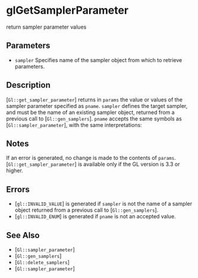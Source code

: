 # glGetSamplerParameter
return sampler parameter values

## Parameters
- `sampler`
  Specifies name of the sampler object from which to retrieve
  parameters.

## Description
[`Gl::get_sampler_parameter`] returns in `params` the value or values
  of the sampler parameter specified as `pname`. `sampler` defines the
  target sampler, and must be the name of an existing sampler object,
  returned from a previous call to [`Gl::gen_samplers`]. `pname` accepts
  the same symbols as [`Gl::sampler_parameter`], with the same
  interpretations:

## Notes
If an error is generated, no change is made to the contents of
  `params`.
[`Gl::get_sampler_parameter`] is available only if the GL version is
  3.3 or higher.

## Errors
- [`gl::INVALID_VALUE`] is generated if `sampler` is not the name of a
  sampler object returned from a previous call to [`Gl::gen_samplers`].
- [`gl::INVALID_ENUM`] is generated if `pname` is not an accepted value.

## See Also
- [`Gl::sampler_parameter`]
- [`Gl::gen_samplers`]
- [`Gl::delete_samplers`]
- [`Gl::sampler_parameter`]

